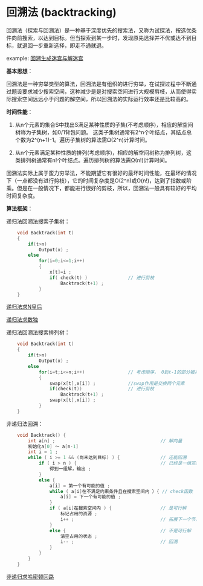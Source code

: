 # 回溯法 (backtracking)

回溯法（探索与回溯法）是一种基于深度优先的搜索法，又称为试探法，按选优条件向前搜索，以达到目标。但当探索到某一步时，发现原先选择并不优或达不到目标，就退回一步重新选择，即走不通就退。 

example: [回溯生成迷宫与解迷宫](https://github.com/yuyilei/Python_Homework/blob/master/maze.py)

**基本思想**：

回溯法是一种穷举类型的算法，回溯法是有组织的进行穷举，在试探过程中不断通过题设要求减少搜索空间，这种减少是是对搜索空间进行大规模剪枝，从而使得实际搜索空间远远小于问题的解空间，所以回溯法的实际运行效率还是比较高的。

**时间性能**：


1. 从n个元素的集合S中找出S满足某种性质的子集(不考虑顺序)，相应的解空间树称为子集树，如0/1背包问题。 这类子集树通常有2^n个叶结点，其结点总个数为2^(n+1)-1。遍历子集树的算法需Ω(2^n)计算时间。

2. 从n个元素满足某种性质的排列(考虑顺序)，相应的解空间树称为排列树，这类排列树通常有n!个叶结点。遍历排列树的算法需Ω(n!)计算时间。 

回溯法实际上属于蛮力穷举法，不能期望它有很好的最坏时间性能，在最坏的情况下（一点都没有进行剪枝），它的时间复杂度是O(2^n)或O(n!)，达到了指数或阶乘。但是在一般情况下，都能进行很好的剪枝，所以，回溯法一般具有较好的平均时间复杂度。 

**算法框架**：

递归法回溯法搜索子集树：


```c
    void Backtrack(int t)
    {
        if(t>n)
            Output(x) ;
        else
            for(i=0;i<=1;i++)
            {
                x[t]=i ;
                if( check(t) )               // 进行剪枝
                    Backtrack(t+1) ;
            }
    }
```

[递归法求N皇后](https://github.com/yuyilei/Algorithms/blob/master/C%2B%2B/recursive-Nqueue.cpp)

[递归法求数独](https://github.com/yuyilei/LeetCode/blob/master/C%2B%2B/037_Sudoku_Solver.cpp)

递归法回溯法搜索排列树：

```c
    void Backtrack(int t)
    {
        if(t>n)
            Output(x) ;
        else
            for(i=t;i<=n;i++)                // 考虑顺序， 0到t-1的部分被减去，相当于隐蔽的剪枝 
            {
                swap(x[t],x[i]) ;            //swap作用是交换两个元素
                if(check(t))                 // 进行剪枝 
                    Backtrack(t+1) ;
                swap(x[t],x[i]) ;
            }
    }
```


非递归法回溯：


```c
    void Backtrack() {
        int a[n] ;                                       // 解向量
        初始化a[0] ～ a[n-1]  
        int i = 1 ;      
        while ( i >= 1 && (尚未达到目标) ) {               // 还能回溯
            if ( i > n ) {                               // 已经是一组完整的解 
                得到一组解，输出 ; 
            } 
            else {
                a[i] = 第一个有可能的值 ; 
                while ( a[i]在不满足约束条件且在搜索空间内 ）{ // check函数
                    a[i] = 下一个有可能的值 ; 
                }
                if ( a[i]在搜索空间内 ) {                  // 是可行解
                    标记占用的资源 ;
                    i++ ;                                // 拓展下一个节点 
                } 
                else {                                   // 不是可行解 
                    清空占用的状态 ; 
                    i-- ;                                // 回溯 
                }
            }
        }
    }
```

[非递归求哈密顿回路](https://github.com/yuyilei/Algorithms/blob/master/C++/Hamilton.cpp)
